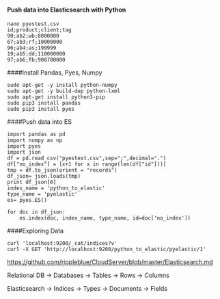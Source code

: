 #### Push data into Elasticsearch with Python
```
nano pyestest.csv
id;product;client;tag
90;ab2;wb;8000000
67;ab3;rf;10000000
96;ab4;as;199999
19;ab5;dd;110000000
97;ab6;fb;908700000
```
####Install Pandas, Pyes, Numpy
```
sudo apt-get -y install python-numpy
sudo apt-get -y build-dep python-lxml
sudo apt-get install python3-pip
sudo pip3 install pandas
sudo pip3 install pyes
```
####Push data into ES
```
import pandas as pd 
import numpy as np 
import pyes 
import json
df = pd.read_csv("pyestest.csv",sep=";",decimal=".")
df["no_index"] = [x+1 for x in range(len(df["id"]))]
tmp = df.to_json(orient = "records")
df_json= json.loads(tmp)
print df_json[0]
index_name = 'python_to_elastic'
type_name = 'pyelastic'
es= pyes.ES()

for doc in df_json:
    es.index(doc, index_name, type_name, id=doc['no_index'])
```
####Exploring Data
```
curl 'localhost:9200/_cat/indices?v'
curl -X GET 'http://localhost:9200/python_to_elastic/pyelastic/1'
```

https://github.com/rippleblue/CloudServer/blob/master/Elasticsearch.md

Relational DB -> Databases -> Tables -> Rows -> Columns

Elasticsearch -> Indices   -> Types  -> Documents -> Fields
